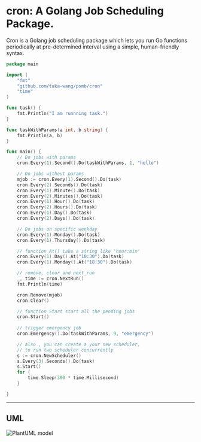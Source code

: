 # cron: A Golang Job Scheduling Package.

Cron is a Golang job scheduling package which lets you run Go functions periodically at pre-determined interval using a simple, human-friendly syntax.


``` go
package main

import (
	"fmt"
	"github.com/taka-wang/psmb/cron"
	"time"
)

func task() {
	fmt.Println("I am runnning task.")
}

func taskWithParams(a int, b string) {
	fmt.Println(a, b)
}

func main() {
	// Do jobs with params
	cron.Every(1).Second().Do(taskWithParams, 1, "hello")

	// Do jobs without params
	mjob := cron.Every(1).Second().Do(task)
	cron.Every(2).Seconds().Do(task)
	cron.Every(1).Minute().Do(task)
	cron.Every(2).Minutes().Do(task)
	cron.Every(1).Hour().Do(task)
	cron.Every(2).Hours().Do(task)
	cron.Every(1).Day().Do(task)
	cron.Every(2).Days().Do(task)

	// Do jobs on specific weekday
	cron.Every(1).Monday().Do(task)
	cron.Every(1).Thursday().Do(task)

	// function At() take a string like 'hour:min'
	cron.Every(1).Day().At("10:30").Do(task)
	cron.Every(1).Monday().At("18:30").Do(task)

	// remove, clear and next_run
	_, time := cron.NextRun()
	fmt.Println(time)

	cron.Remove(mjob)
	cron.Clear()

	// function Start start all the pending jobs
	cron.Start()
	
	// trigger emergency job
	cron.Emergency().Do(taskWithParams, 9, "emergency")

	// also , you can create a your new scheduler,
	// to run two scheduler concurrently
	s := cron.NewScheduler()
	s.Every(3).Seconds().Do(task)
	s.Start()
	for {
		time.Sleep(300 * time.Millisecond)
	}

}
```

---

## UML

![PlantUML model](http://www.plantuml.com/plantuml/proxy?src=https://raw.githubusercontent.com/taka-wang/puml/master/cron.puml)
